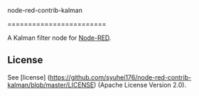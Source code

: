 node-red-contrib-kalman

========================

A Kalman filter node for <a href="http://nodered.org" target="_new">Node-RED</a>.



License
-------

See [license] (https://github.com/syuhei176/node-red-contrib-kalman/blob/master/LICENSE) (Apache License Version 2.0).